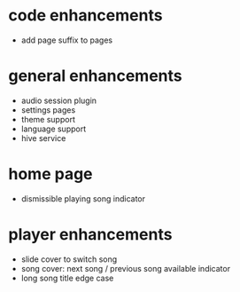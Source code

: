 # code enhancements
- add page suffix to pages

# general enhancements
- audio session plugin
- settings pages
- theme support
- language support
- hive service

# home page
- dismissible playing song indicator

# player enhancements
- slide cover to switch song
- song cover: next song / previous song available indicator
- long song title edge case